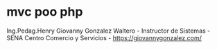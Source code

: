 # mvc poo php
Ing.Pedag.Henry Giovanny Gonzalez Waltero -
Instructor de Sistemas -
SENA Centro Comercio y Servicios -
https://giovannygonzalez.com/
